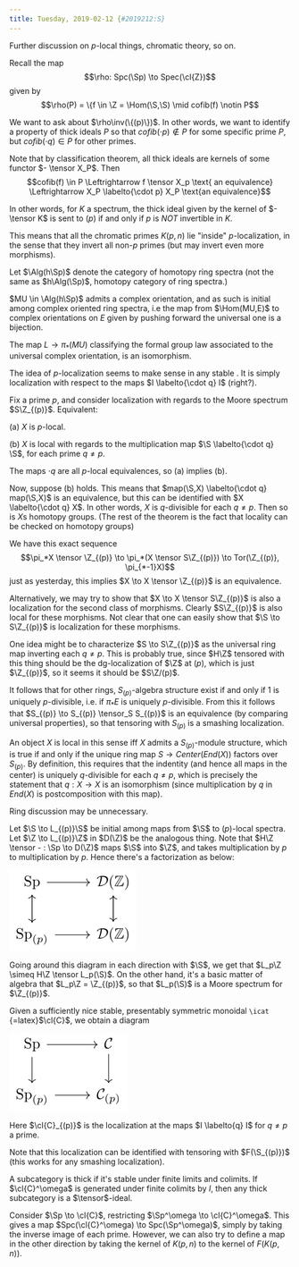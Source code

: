 ```yaml
---
title: Tuesday, 2019-02-12 {#2019212:S}
---
```

Further discussion on $p$-local things, chromatic theory, so on.

Recall the map $$\rho: Spc(\Sp) \to Spec(\cl{Z})$$ given by
$$\rho(P) = \{f \in \Z = \Hom(\S,\S) \mid cofib(f) \notin P$$

We want to ask about $\rho\inv(\{(p)\})$. In other words, we want to
identify a property of thick ideals $P$ so that
$cofib(\cdot p) \notin P$ for some specific prime $P$, but
$cofib(\cdot q) \in P$ for other primes.

Note that by classification theorem, all thick ideals are kernels of
some functor $- \tensor X_P$. Then
$$cofib(f) \in P \Leftrightarrow f \tensor X_p \text{ an equivalence} \Leftrightarrow
X_P \labelto{\cdot p} X_P \text{an equivalence}$$

In other words, for $K$ a spectrum, the thick ideal given by the kernel
of $- \tensor K$ is sent to $(p)$ if and only if $p$ is *NOT* invertible
in $K$.

This means that all the chromatic primes $K(p,n)$ lie "inside"
$p$-localization, in the sense that they invert all non-$p$ primes (but
may invert even more morphisms).

Let $\Alg(h\Sp)$ denote the category of homotopy ring spectra (not the
same as $h\Alg(\Sp)$, homotopy category of ring spectra.)

$MU \in \Alg(h\Sp)$ admits a complex orientation, and as such is initial
among complex oriented ring spectra, i.e the map from $\Hom(MU,E)$ to
complex orientations on $E$ given by pushing forward the universal one
is a bijection.

The map $L \to \pi_*(MU)$ classifying the formal group law associated to
the universal complex orientation, is an isomorphism.

The idea of $p$-localization seems to make sense in any stable . It is
simply localization with respect to the maps $I \labelto{\cdot q} I$
(right?).

Fix a prime $p$, and consider localization with regards to the Moore
spectrum $S\Z_{(p)}$. Equivalent:

(a) $X$ is $p$-local.

(b) $X$ is local with regards to the multiplication map
    $\S \labelto{\cdot q} \S$, for each prime $q \neq p$.

The maps $\cdot q$ are all $p$-local equivalences, so (a) implies (b).

Now, suppose (b) holds. This means that
$map(\S,X) \labelto{\cdot q} map(\S,X)$ is an equivalence, but this can
be identified with $X \labelto{\cdot q} X$. In other words, $X$ is
$q$-divisible for each $q \neq p$. Then so is $X$s homotopy groups. (The
rest of the theorem is the fact that locality can be checked on homotopy
groups)

We have this exact sequence
$$\pi_*X \tensor \Z_{(p)} \to \pi_*(X \tensor S\Z_{(p)}) \to Tor(\Z_{(p)}, \pi_{*-1}X)$$
just as yesterday, this implies $X \to X \tensor \Z_{(p)}$ is an
equivalence.

Alternatively, we may try to show that $X \to X \tensor S\Z_{(p)}$ is
also a localization for the second class of morphisms. Clearly
$S\Z_{(p)}$ is also local for these morphisms. Not clear that one can
easily show that $\S \to S\Z_{(p)}$ is localization for these morphisms.

One idea might be to characterize $S \to S\Z_{(p)}$ as the universal
ring map inverting each $q \neq p$. This is probably true, since $H\Z$
tensored with this thing should be the dg-localization of $\Z$ at $(p)$,
which is just $\Z_{(p)}$, so it seems it should be $S\Z/(p)$.

It follows that for other rings, $S_{(p)}$-algebra structure exist if
and only if $1$ is uniquely $p$-divisible, i.e. if $\pi_*E$ is uniquely
$p$-divisible. From this it follows that
$S_{(p)} \to S_{(p)} \tensor_S S_{(p)}$ is an equivalence (by comparing
universal properties), so that tensoring with $S_{(p)}$ is a smashing
localization.

An object $X$ is local in this sense iff $X$ admits a $S_{(p)}$-module
structure, which is true if and only if the unique ring map
$S \to Center(End(X))$ factors over $S_{(p)}$. By definition, this
requires that the indentity (and hence all maps in the center) is
uniquely $q$-divisible for each $q \neq p$, which is precisely the
statement that $q: X \to X$ is an isomorphism (since multiplication by
$q$ in $End(X)$ is postcomposition with this map).

Ring discussion may be unnecessary.

Let $\S \to L_{(p)}\S$ be initial among maps from $\S$ to $(p)$-local
spectra. Let $\Z \to L_{(p)}\Z$ in $D(\Z)$ be the analogous thing. Note
that $H\Z \tensor - : \Sp \to D(\Z)$ maps $\S$ into $\Z$, and takes
multiplication by $p$ to multiplication by $p$. Hence there's a
factorization as below:

![](/images/6c8e145306307ad6fa8699fd534edeb9f9d4a1cf.svg)

Going around this diagram in each direction with $\S$, we get that
$L_p\Z \simeq H\Z \tensor L_p(\S)$. On the other hand, it's a basic
matter of algebra that $L_p\Z = \Z_{(p)}$, so that $L_p(\S)$ is a Moore
spectrum for $\Z_{(p)}$.

Given a sufficiently nice stable, presentably symmetric monoidal
`\icat `{=latex}$\cl{C}$, we obtain a diagram

![](/images/e69f7d2554750ba777a0f08c7fd1481af37fbce6.svg)

Here $\cl{C}_{(p)}$ is the localization at the maps $I \labelto{q} I$
for $q \neq p$ a prime.

Note that this localization can be identified with tensoring with
$F(\S_{(p)})$ (this works for any smashing localization).

A subcategory is thick if it's stable under finite limits and colimits.
If $\cl{C}^\omega$ is generated under finite colimits by $I$, then any
thick subcategory is a $\tensor$-ideal.

Consider $\Sp \to \cl{C}$, restricting $\Sp^\omega \to \cl{C}^\omega$.
This gives a map $Spc(\cl{C}^\omega) \to Spc(\Sp^\omega)$, simply by
taking the inverse image of each prime. However, we can also try to
define a map in the other direction by taking the kernel of $K(p,n)$ to
the kernel of $F(K(p,n))$.

